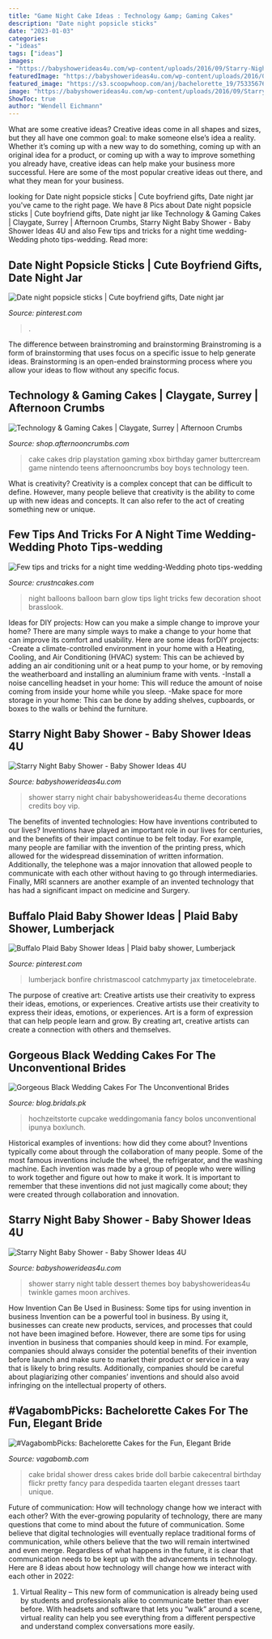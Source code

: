```yaml
---
title: "Game Night Cake Ideas : Technology &amp; Gaming Cakes"
description: "Date night popsicle sticks"
date: "2023-01-03"
categories:
- "ideas"
tags: ["ideas"]
images:
- "https://babyshowerideas4u.com/wp-content/uploads/2016/09/Starry-Night-Baby-Shower-Dessert-Table.jpg"
featuredImage: "https://babyshowerideas4u.com/wp-content/uploads/2016/09/Starry-Night-Baby-Shower-VIP-Chair.jpg"
featured_image: "https://s3.scoopwhoop.com/anj/bachelorette_19/75335676.jpg"
image: "https://babyshowerideas4u.com/wp-content/uploads/2016/09/Starry-Night-Baby-Shower-VIP-Chair.jpg"
ShowToc: true
author: "Wendell Eichmann"
---
```



What are some creative ideas?
Creative ideas come in all shapes and sizes, but they all have one common goal: to make someone else’s idea a reality. Whether it’s coming up with a new way to do something, coming up with an original idea for a product, or coming up with a way to improve something you already have, creative ideas can help make your business more successful. Here are some of the most popular creative ideas out there, and what they mean for your business.

	

		
looking for Date night popsicle sticks | Cute boyfriend gifts, Date night jar you've came to the right page. We have 8 Pics about Date night popsicle sticks | Cute boyfriend gifts, Date night jar like Technology &amp; Gaming Cakes | Claygate, Surrey | Afternoon Crumbs, Starry Night Baby Shower - Baby Shower Ideas 4U and also Few tips and tricks for a night time wedding-Wedding photo tips-wedding. Read more:
		
    
## Date Night Popsicle Sticks | Cute Boyfriend Gifts, Date Night Jar

<img loading=lazy src="https://i.pinimg.com/736x/cd/8b/f9/cd8bf9cb2200b32dd59e69ac35af012c.jpg" onerror="this.onerror=null;this.src='https://tse4.mm.bing.net/th?id=OIP.GDUWuGqcUfmMXWFpHhmuhgHaJ3&amp;pid=15.1';" alt="Date night popsicle sticks | Cute boyfriend gifts, Date night jar">

_Source: pinterest.com_

>. 

	

The difference between brainstroming and brainstorming
Brainstroming is a form of brainstorming that uses focus on a specific issue to help generate ideas. Brainstorming is an open-ended brainstorming process where you allow your ideas to flow without any specific focus.

    
## Technology &amp; Gaming Cakes | Claygate, Surrey | Afternoon Crumbs

<img loading=lazy src="https://cdn.shopify.com/s/files/1/1583/5841/products/Playstation_Nintendo_Cake_grande.jpg?v=1530715231" onerror="this.onerror=null;this.src='https://tse2.mm.bing.net/th?id=OIP.DtcaIsei6_psxb9lEBTZFgHaJQ&amp;pid=15.1';" alt="Technology &amp; Gaming Cakes | Claygate, Surrey | Afternoon Crumbs">

_Source: shop.afternooncrumbs.com_

>cake cakes drip playstation gaming xbox birthday gamer buttercream game nintendo teens afternooncrumbs boy boys technology teen. 

	

What is creativity?
Creativity is a complex concept that can be difficult to define. However, many people believe that creativity is the ability to come up with new ideas and concepts. It can also refer to the act of creating something new or unique.

    
## Few Tips And Tricks For A Night Time Wedding-Wedding Photo Tips-wedding

<img loading=lazy src="http://www.crustncakes.com/blog/wp-content/uploads/2017/05/91188_tips-for-night-time-photos-693x1024.jpg" onerror="this.onerror=null;this.src='https://tse1.mm.bing.net/th?id=OIP.oVYFVe1GQFDjIoOnoudzyAHaK8&amp;pid=15.1';" alt="Few tips and tricks for a night time wedding-Wedding photo tips-wedding">

_Source: crustncakes.com_

>night balloons balloon barn glow tips light tricks few decoration shoot brasslook. 

	

Ideas for DIY projects: How can you make a simple change to improve your home?
There are many simple ways to make a change to your home that can improve its comfort and usability. Here are some ideas forDIY projects: 
-Create a climate-controlled environment in your home with a Heating, Cooling, and Air Conditioning (HVAC) system: This can be achieved by adding an air conditioning unit or a heat pump to your home, or by removing the weatherboard and installing an aluminium frame with vents. 
-Install a noise cancelling headset in your home: This will reduce the amount of noise coming from inside your home while you sleep. 
-Make space for more storage in your home: This can be done by adding shelves, cupboards, or boxes to the walls or behind the furniture.

    
## Starry Night Baby Shower - Baby Shower Ideas 4U

<img loading=lazy src="https://babyshowerideas4u.com/wp-content/uploads/2016/09/Starry-Night-Baby-Shower-VIP-Chair.jpg" onerror="this.onerror=null;this.src='https://tse2.mm.bing.net/th?id=OIP.yYQL-fQ6rvio1FWEHlICLQHaJ4&amp;pid=15.1';" alt="Starry Night Baby Shower - Baby Shower Ideas 4U">

_Source: babyshowerideas4u.com_

>shower starry night chair babyshowerideas4u theme decorations credits boy vip. 

	

The benefits of invented technologies: How have inventions contributed to our lives?
Inventions have played an important role in our lives for centuries, and the benefits of their impact continue to be felt today. For example, many people are familiar with the invention of the printing press, which allowed for the widespread dissemination of written information. Additionally, the telephone was a major innovation that allowed people to communicate with each other without having to go through intermediaries. Finally, MRI scanners are another example of an invented technology that has had a significant impact on medicine and Surgery.

    
## Buffalo Plaid Baby Shower Ideas | Plaid Baby Shower, Lumberjack

<img loading=lazy src="https://i.pinimg.com/736x/09/93/56/099356e4ac668b57a866a4f7aa1e3321.jpg" onerror="this.onerror=null;this.src='https://tse3.mm.bing.net/th?id=OIP.jkVoBKL3Z-LLiz9maLMEBgHaNJ&amp;pid=15.1';" alt="Buffalo Plaid Baby Shower Ideas | Plaid baby shower, Lumberjack">

_Source: pinterest.com_

>lumberjack bonfire christmascool catchmyparty jax timetocelebrate. 

	

The purpose of creative art: Creative artists use their creativity to express their ideas, emotions, or experiences.
Creative artists use their creativity to express their ideas, emotions, or experiences. Art is a form of expression that can help people learn and grow. By creating art, creative artists can create a connection with others and themselves.

    
## Gorgeous Black Wedding Cakes For The Unconventional Brides

<img loading=lazy src="https://blog.bridals.pk/wp-content/uploads/2019/02/Black-wedding-cake-7-min.jpg" onerror="this.onerror=null;this.src='https://tse1.mm.bing.net/th?id=OIP.FnIHnBkHTTa3haMXAUYyvAHaKO&amp;pid=15.1';" alt="Gorgeous Black Wedding Cakes For The Unconventional Brides">

_Source: blog.bridals.pk_

>hochzeitstorte cupcake weddingomania fancy bolos unconventional ipunya boxlunch. 

	

Historical examples of inventions: how did they come about?
Inventions typically come about through the collaboration of many people. Some of the most famous inventions include the wheel, the refrigerator, and the washing machine. Each invention was made by a group of people who were willing to work together and figure out how to make it work. It is important to remember that these inventions did not just magically come about; they were created through collaboration and innovation.

    
## Starry Night Baby Shower - Baby Shower Ideas 4U

<img loading=lazy src="https://babyshowerideas4u.com/wp-content/uploads/2016/09/Starry-Night-Baby-Shower-Dessert-Table.jpg" onerror="this.onerror=null;this.src='https://tse3.mm.bing.net/th?id=OIP.5w8ezX6MwtVv4MqDAJD_igHaHT&amp;pid=15.1';" alt="Starry Night Baby Shower - Baby Shower Ideas 4U">

_Source: babyshowerideas4u.com_

>shower starry night table dessert themes boy babyshowerideas4u twinkle games moon archives. 

	

How Invention Can Be Used in Business: Some tips for using invention in business
Invention can be a powerful tool in business. By using it, businesses can create new products, services, and processes that could not have been imagined before. However, there are some tips for using invention in business that companies should keep in mind. For example, companies should always consider the potential benefits of their invention before launch and make sure to market their product or service in a way that is likely to bring results. Additionally, companies should be careful about plagiarizing other companies’ inventions and should also avoid infringing on the intellectual property of others.

    
## #VagabombPicks: Bachelorette Cakes For The Fun, Elegant Bride

<img loading=lazy src="https://s3.scoopwhoop.com/anj/bachelorette_19/75335676.jpg" onerror="this.onerror=null;this.src='https://tse4.mm.bing.net/th?id=OIP.uhJ3wxtlSIAHuUMPj4rM5AHaLW&amp;pid=15.1';" alt="#VagabombPicks: Bachelorette Cakes for the Fun, Elegant Bride">

_Source: vagabomb.com_

>cake bridal shower dress cakes bride doll barbie cakecentral birthday flickr pretty fancy para despedida taarten elegant dresses taart unique. 

	

Future of communication: How will technology change how we interact with each other?
With the ever-growing popularity of technology, there are many questions that come to mind about the future of communication. Some believe that digital technologies will eventually replace traditional forms of communication, while others believe that the two will remain intertwined and even merge. Regardless of what happens in the future, it is clear that communication needs to be kept up with the advancements in technology. Here are 8 ideas about how technology will change how we interact with each other in 2022: 
1. Virtual Reality – This new form of communication is already being used by students and professionals alike to communicate better than ever before. With headsets and software that lets you “walk” around a scene, virtual reality can help you see everything from a different perspective and understand complex conversations more easily. 



